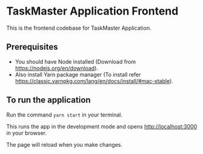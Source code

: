 # TaskMaster Application Frontend

This is the frontend codebase for TaskMaster Application.

## Prerequisites

- You should have Node installed (Download from https://nodejs.org/en/download).
- Also install Yarn package manager (To install refer https://classic.yarnpkg.com/lang/en/docs/install/#mac-stable).

## To run the application

Run the command `yarn start` in your terminal.

This runs the app in the development mode and opens [http://localhost:3000](http://localhost:3000) in your browser.

The page will reload when you make changes.
